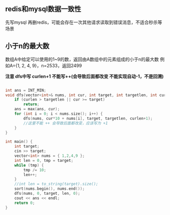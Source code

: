 ## redis和mysql数据一致性

先写mysql 再删redis，可能会存在一次其他请求读取到错误消息，不适合秒杀等场景



## 小于n的最大数

数组A中给定可以使用的1~9的数，返回由A数组中的元素组成的小于n的最大数
例如A={1, 2, 4, 9}，n=2533，返回2499

**注意 dfs中写 curlen+1 不能写++(会导致后面都改变 不能实现自动-1，不是回溯)**

~~~C++

int ans = INT_MIN;
void dfs(vector<int>& nums, int cur, int target, int targetlen, int curlen) {
    if (curlen > targetlen || cur >= target)
        return;
    ans = max(ans, cur);
    for (int i = 0; i < nums.size(); i++) { 
        dfs(nums, cur*10 + nums[i], target, targetlen, curlen+1);
        //这里不能 ++ 会导致后面都改变，应该写为 +1
    }
}

int main() { 
    int target;
    cin >> target;
    vector<int> nums = { 1,2,4,9 };
    int len = 0, tmp = target;
    while (tmp) {
        tmp /= 10;
        len++;
    }
    //int len = to_string(target).size();
    sort(nums.begin(), nums.end());
    dfs(nums, 0, target, len, 0);
    cout << ans << endl;
    return 0;
}

~~~

